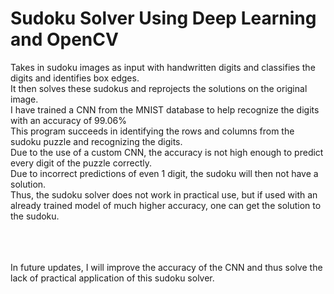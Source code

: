 # Sudoku Solver Using Deep Learning and OpenCV
Takes in sudoku images as input with handwritten digits and classifies the digits and identifies box edges.
<br>
It then solves these sudokus and reprojects the solutions on the original image.
<br>
I have trained a CNN from the MNIST database to help recognize the digits with an accuracy of 99.06%
<br>
This program succeeds in identifying the rows and columns from the sudoku puzzle and recognizing the digits.
<br>
Due to the use of a custom CNN, the accuracy is not high enough to predict every digit of the puzzle correctly.
<br>
Due to incorrect predictions of even 1 digit, the sudoku will then not have a solution.
<br>
Thus, the sudoku solver does not work in practical use, but if used with an already trained model of much higher accuracy, one can get the solution to the sudoku.

<br>
<br>
<br>
In future updates, I will improve the accuracy of the CNN and thus solve the lack of practical application of this sudoku solver.
